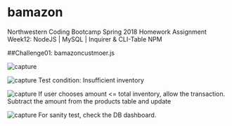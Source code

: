 # bamazon
Northwestern Coding Bootcamp Spring 2018 Homework Assignment Week12: NodeJS | MySQL | Inquirer & CLI-Table NPM

##Challenge01: bamazoncustmoer.js

![capture](https://user-images.githubusercontent.com/35242379/41207346-042df0ca-6cda-11e8-801e-da55c60af9c1.JPG)

![capture](https://user-images.githubusercontent.com/35242379/41207368-5f89874a-6cda-11e8-9eda-38ac69e8cced.JPG)
Test condition: Insufficient inventory

![capture](https://user-images.githubusercontent.com/35242379/41207378-9e6244fc-6cda-11e8-9b1b-94a73198927d.JPG)
If user chooses amount <= total inventory, allow the transaction.
Subtract the amount from the products table and update 

![capture](https://user-images.githubusercontent.com/35242379/41207398-00e1479a-6cdb-11e8-8dd6-721394d9dedc.JPG)
For sanity test, check the DB dashboard.

